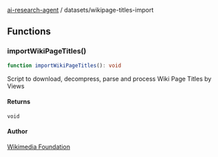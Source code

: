 [ai-research-agent](../index.md) / datasets/wikipage-titles-import

## Functions

### importWikiPageTitles()

```ts
function importWikiPageTitles(): void
```

Script to download, decompress, parse and process Wiki Page Titles by Views

#### Returns

`void`

#### Author

[Wikimedia Foundation](https://dumps.wikimedia.org/other/pageviews)
